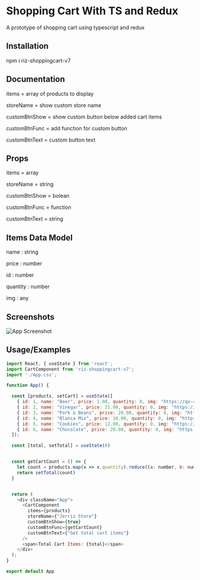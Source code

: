 # Shopping Cart With TS and Redux

A prototype of shopping cart using typescript and redux

## Installation

npm i riz-shoppingcart-v7

## Documentation

items  =  array of products to display 

storeName  =  show custom store name

customBtnShow  =  show custom button below added cart items

customBtnFunc  =  add function for custom button

customBtnText  =  custom button text

## Props

items =  array

storeName  =  string

customBtnShow  =  bolean

customBtnFunc  =  function

customBtnText  =  string


## Items Data Model

name : string

price : number

id : number

quantity : number

img : any

## Screenshots


![App Screenshot](https://i.ibb.co/hV5tqFp/asdcc.png)


## Usage/Examples

```javascript
import React, { useState } from 'react';
import CartComponent from 'riz-shoppingcart-v7';
import './App.css';

function App() {

  const [products, setCart] = useState([
    { id: 1, name: "Beer", price: 1.00, quantity: 0, img: "https://qa-centralmain.s3.ap-southeast-1.amazonaws.com/market/57089256%20-%2001.jpg" },
    { id: 2, name: "Vinegar", price: 21.00, quantity: 0, img: "https://qa-centralmain.s3.ap-southeast-1.amazonaws.com/market/4806515630291-1.jpg" },
    { id: 3, name: "Pork & Beans", price: 20.00, quantity: 0, img: "https://qa-centralmain.s3.ap-southeast-1.amazonaws.com/market/119593-01.jpg" },
    { id: 4, name: "Blanca Mix", price: 10.00, quantity: 0, img: "https://qa-centralmain.s3.ap-southeast-1.amazonaws.com/market/4800552169066-01.jpg" },
    { id: 5, name: "Cookies", price: 12.00, quantity: 0, img: "https://qa-centralmain.s3.ap-southeast-1.amazonaws.com/market/4809014286044-01.jpg" },
    { id: 6, name: "Chocolate", price: 20.00, quantity: 0, img: "https://qa-centralmain.s3.ap-southeast-1.amazonaws.com/market/5902768865677-01.jpg" },
  ]);

  const [total, setTotal] = useState(0)


  const getCartCount = () => {
    let count = products.map(x => x.quantity).reduce((a: number, b: number) => a + b, 0)
    return setTotal(count)
  }


  return (
    <div className="App">
      <CartComponent
        items={products}
        storeName={"Jerriz Store"}
        customBtnShow={true}
        customBtnFunc={getCartCount}
        customBtnText={"Get total cart items"}
      />
      <span>Total Cart Items: {total}</span>
    </div>
  );
}

export default App

```
